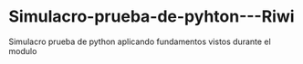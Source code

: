 # Simulacro-prueba-de-pyhton---Riwi
Simulacro prueba de python aplicando fundamentos vistos durante el modulo
